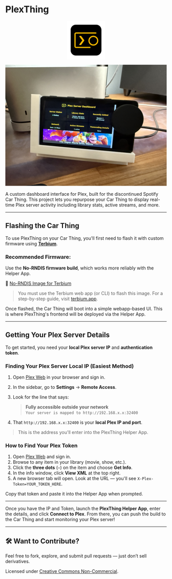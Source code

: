 # PlexThing

<p align="center">
  <img src="./assets/icon1024.png" alt="" width="120">
</p>

<p align="center">
  <img src="./assets/PlexThing_Dashboard.jpg" alt="" width="600">
</p>


A custom dashboard interface for Plex, built for the discontinued Spotify Car Thing. This project lets you repurpose your Car Thing to display real-time Plex server activity including library stats, active streams, and more.

---

## Flashing the Car Thing

To use PlexThing on your Car Thing, you'll first need to flash it with custom firmware using **[Terbium](https://terbium.app/)**.

### Recommended Firmware:
Use the **No-RNDIS firmware build**, which works more reliably with the Helper App.

🔗 [No-RNDIS Image for Terbium](https://thingify.tools/firmware/P3QZbZIDWnp5m_azQFQqP/Sn_vBLpPfJjic6DZtCj6k)

> You must use the Terbium web app (or CLI) to flash this image. For a step-by-step guide, visit [terbium.app](https://terbium.app).

Once flashed, the Car Thing will boot into a simple webapp-based UI. This is where PlexThing's frontend will be deployed via the Helper App.

---

##  Getting Your Plex Server Details

To get started, you need your **local Plex server IP** and **authentication token**.

###  Finding Your Plex Server Local IP (Easiest Method)

1. Open [Plex Web](https://app.plex.tv) in your browser and sign in.
2. In the sidebar, go to **Settings** → **Remote Access**.
3. Look for the line that says:

   > **Fully accessible outside your network**  
   > `Your server is mapped to http://192.168.x.x:32400`

4. That `http://192.168.x.x:32400` is your **local Plex IP and port**.

>  This is the address you'll enter into the PlexThing Helper App.


###  How to Find Your Plex Token

1. Open [Plex Web](https://app.plex.tv/desktop) and sign in.
2. Browse to any item in your library (movie, show, etc.).
3. Click the **three dots** (`⋯`) on the item and choose **Get Info**.
4. In the info window, click **View XML** at the top right.
5. A new browser tab will open. Look at the URL — you'll see `X-Plex-Token=YOUR_TOKEN_HERE`.

Copy that token and paste it into the Helper App when prompted.


---

Once you have the IP and Token, launch the **PlexThing Helper App**, enter the details, and click **Connect to Plex**. From there, you can push the build to the Car Thing and start monitoring your Plex server!

---

## 🛠 Want to Contribute?

Feel free to fork, explore, and submit pull requests — just don’t sell derivatives.

Licensed under [Creative Commons Non-Commercial](https://creativecommons.org/licenses/by-nc/4.0/).
